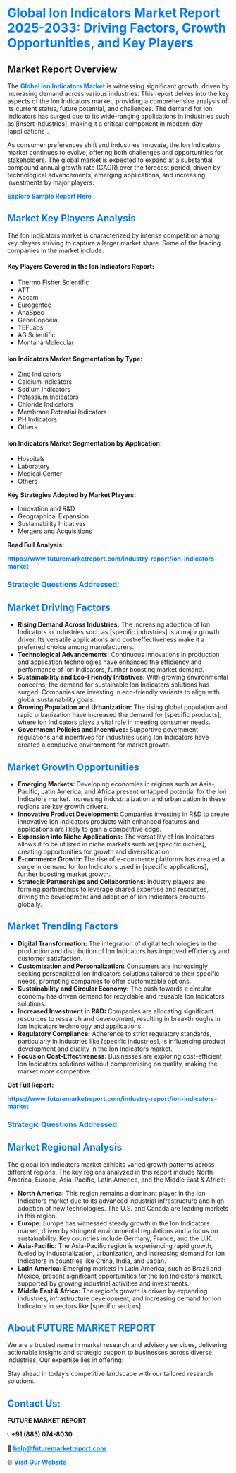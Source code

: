 <h1 style="color: #007BFF;">Global Ion Indicators Market Report 2025-2033: Driving Factors, Growth Opportunities, and Key Players</h1>

<section id="overview">
<h2>Market Report Overview</h2>
<p>The <a href="https://www.futuremarketreport.com/industry-report/ion-indicators-market" style="color: #007BFF; text-decoration: none;"><strong>Global Ion Indicators Market</strong></a> is witnessing significant growth, driven by increasing demand across various industries. This report delves into the key aspects of the Ion Indicators market, providing a comprehensive analysis of its current status, future potential, and challenges. The demand for Ion Indicators has surged due to its wide-ranging applications in industries such as [insert industries], making it a critical component in modern-day [applications].</p>
<p>As consumer preferences shift and industries innovate, the Ion Indicators market continues to evolve, offering both challenges and opportunities for stakeholders. The global market is expected to expand at a substantial compound annual growth rate (CAGR) over the forecast period, driven by technological advancements, emerging applications, and increasing investments by major players.</p>
</section>

<section id="overview">
<p><a href="https://www.futuremarketreport.com/request-sample/reportId=107726" style="color: #007BFF; text-decoration: none;"><strong>Explore Sample Report Here</strong></a></p>
</section>

<section id="key-players">
<h2 style="color: #007BFF;">Market Key Players Analysis</h2>
<p>The Ion Indicators market is characterized by intense competition among key players striving to capture a larger market share. Some of the leading companies in the market include:</p>
<h4>Key Players Covered in the Ion Indicators Report:</h4>
<ul><li>Thermo Fisher Scientific</li><li>ATT</li><li>Abcam</li><li>Eurogentec</li><li>AnaSpec</li><li>GeneCopoeia</li><li>TEFLabs</li><li>AG Scientific</li><li>Montana Molecular</li></ul>
<h4>Ion Indicators Market Segmentation by Type:</h4>
<ul><li>Zinc Indicators</li><li>Calcium Indicators</li><li>Sodium Indicators</li><li>Potassium Indicators</li><li>Chloride Indicators</li><li>Membrane Potential Indicators</li><li>PH Indicators</li><li>Others</li></ul>

<h4>Ion Indicators Market Segmentation by Application:</h4>
<ul><li>Hospitals</li><li>Laboratory</li><li>Medical Center</li><li>Others</li></ul>
<p><strong>Key Strategies Adopted by Market Players:</strong></p>
<ul>
<li>Innovation and R&D</li>
<li>Geographical Expansion</li>
<li>Sustainability Initiatives</li>
<li>Mergers and Acquisitions</li>
</ul>
</section>

<section>
<p><strong>Read Full Analysis: </strong></p><a href="https://www.futuremarketreport.com/industry-report/ion-indicators-market" style="color: #007BFF; text-decoration: none;"><strong>https://www.futuremarketreport.com/industry-report/ion-indicators-market</strong></a>
<h3 style="color: #007BFF;">Strategic Questions Addressed:</h3>
</section>

<section id="driving-factors">
<h2 style="color: #007BFF;">Market Driving Factors</h2>
<ul>
<li><strong>Rising Demand Across Industries:</strong> The increasing adoption of Ion Indicators in industries such as [specific industries] is a major growth driver. Its versatile applications and cost-effectiveness make it a preferred choice among manufacturers.</li>
<li><strong>Technological Advancements:</strong> Continuous innovations in production and application technologies have enhanced the efficiency and performance of Ion Indicators, further boosting market demand.</li>
<li><strong>Sustainability and Eco-Friendly Initiatives:</strong> With growing environmental concerns, the demand for sustainable Ion Indicators solutions has surged. Companies are investing in eco-friendly variants to align with global sustainability goals.</li>
<li><strong>Growing Population and Urbanization:</strong> The rising global population and rapid urbanization have increased the demand for [specific products], where Ion Indicators plays a vital role in meeting consumer needs.</li>
<li><strong>Government Policies and Incentives:</strong> Supportive government regulations and incentives for industries using Ion Indicators have created a conducive environment for market growth.</li>
</ul>
</section>

<section id="growth-opportunities">
<h2 style="color: #007BFF;">Market Growth Opportunities</h2>
<ul>
<li><strong>Emerging Markets:</strong> Developing economies in regions such as Asia-Pacific, Latin America, and Africa present untapped potential for the Ion Indicators market. Increasing industrialization and urbanization in these regions are key growth drivers.</li>
<li><strong>Innovative Product Development:</strong> Companies investing in R&D to create innovative Ion Indicators products with enhanced features and applications are likely to gain a competitive edge.</li>
<li><strong>Expansion into Niche Applications:</strong> The versatility of Ion Indicators allows it to be utilized in niche markets such as [specific niches], creating opportunities for growth and diversification.</li>
<li><strong>E-commerce Growth:</strong> The rise of e-commerce platforms has created a surge in demand for Ion Indicators used in [specific applications], further boosting market growth.</li>
<li><strong>Strategic Partnerships and Collaborations:</strong> Industry players are forming partnerships to leverage shared expertise and resources, driving the development and adoption of Ion Indicators products globally.</li>
</ul>
</section>

<section id="trending-factors">
<h2 style="color: #007BFF;">Market Trending Factors</h2>
<ul>
<li><strong>Digital Transformation:</strong> The integration of digital technologies in the production and distribution of Ion Indicators has improved efficiency and customer satisfaction.</li>
<li><strong>Customization and Personalization:</strong> Consumers are increasingly seeking personalized Ion Indicators solutions tailored to their specific needs, prompting companies to offer customizable options.</li>
<li><strong>Sustainability and Circular Economy:</strong> The push towards a circular economy has driven demand for recyclable and reusable Ion Indicators solutions.</li>
<li><strong>Increased Investment in R&D:</strong> Companies are allocating significant resources to research and development, resulting in breakthroughs in Ion Indicators technology and applications.</li>
<li><strong>Regulatory Compliance:</strong> Adherence to strict regulatory standards, particularly in industries like [specific industries], is influencing product development and quality in the Ion Indicators market.</li>
<li><strong>Focus on Cost-Effectiveness:</strong> Businesses are exploring cost-efficient Ion Indicators solutions without compromising on quality, making the market more competitive.</li>
</ul>
</section>

<section>
<p><strong>Get Full Report: </strong></p><a href="https://www.futuremarketreport.com/industry-report/ion-indicators-market" style="color: #007BFF; text-decoration: none;"><strong>https://www.futuremarketreport.com/industry-report/ion-indicators-market</strong></a>
<h3 style="color: #007BFF;">Strategic Questions Addressed:</h3>
</section>


<section id="regional-analysis">
<h2 style="color: #007BFF;">Market Regional Analysis</h2>
<p>The global Ion Indicators market exhibits varied growth patterns across different regions. The key regions analyzed in this report include North America, Europe, Asia-Pacific, Latin America, and the Middle East & Africa:</p>
<ul>
<li><strong>North America:</strong> This region remains a dominant player in the Ion Indicators market due to its advanced industrial infrastructure and high adoption of new technologies. The U.S. and Canada are leading markets in this region.</li>
<li><strong>Europe:</strong> Europe has witnessed steady growth in the Ion Indicators market, driven by stringent environmental regulations and a focus on sustainability. Key countries include Germany, France, and the U.K.</li>
<li><strong>Asia-Pacific:</strong> The Asia-Pacific region is experiencing rapid growth, fueled by industrialization, urbanization, and increasing demand for Ion Indicators in countries like China, India, and Japan.</li>
<li><strong>Latin America:</strong> Emerging markets in Latin America, such as Brazil and Mexico, present significant opportunities for the Ion Indicators market, supported by growing industrial activities and investments.</li>
<li><strong>Middle East & Africa:</strong> The region’s growth is driven by expanding industries, infrastructure development, and increasing demand for Ion Indicators in sectors like [specific sectors].</li>
</ul>
</section>

<footer>
<h2 style="color: #007BFF;">About FUTURE MARKET REPORT</h2>
<p>We are a trusted name in market research and advisory services, delivering actionable insights and strategic support to businesses across diverse industries. Our expertise lies in offering:</p>

<p>Stay ahead in today’s competitive landscape with our tailored research solutions.</p>

<h2 style="color: #007BFF;">Contact Us:</h2>
<p><strong>FUTURE MARKET REPORT</strong></p>
<p>📞 <strong>+91 (883) 074-8030</strong></p>
<p>📧 <strong><a href="mailto:help@futuremarketreport.com" style="color: #007BFF;">help@futuremarketreport.com</a></strong></p>
<p>🌐 <strong><a href="https://www.futuremarketreport.com/" style="color: #007BFF;">Visit Our Website</a></strong></p>
</footer>